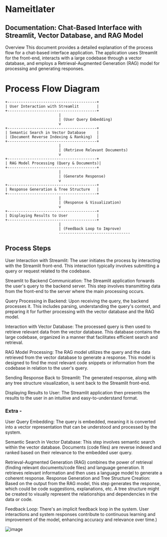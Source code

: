 # Nameitlater
## Documentation: Chat-Based Interface with Streamlit, Vector Database, and RAG Model 

Overview
This document provides a detailed explanation of the process flow for a chat-based interface application. The application uses Streamlit for the front-end, interacts with a large codebase through a vector database, and employs a Retrieval-Augmented Generation (RAG) model for processing and generating responses.

# Process Flow Diagram
```
+----------------------------------------+
| User Interaction with Streamlit        |
+----------------------------------------+
                        |
                        | (User Query Embedding)
                        v
+----------------------------------------+
| Semantic Search in Vector Database     |
| (Document Reverse Indexing & Ranking)  |
+----------------------------------------+
                        |
                        | (Retrieve Relevant Documents)
                        v
+----------------------------------------+
| RAG Model Processing (Query & Documents)|
+----------------------------------------+
                        |
                        | (Generate Response)
                        v
+----------------------------------------+
| Response Generation & Tree Structure   |
+----------------------------------------+
                        |
                        | (Response & Visualization)
                        v
+----------------------------------------+
| Displaying Results to User             |
+----------------------------------------+
                        |
                        | (Feedback Loop to Improve)
                        --------------------------------

```

## Process Steps
User Interaction with Streamlit: The user initiates the process by interacting with the Streamlit front-end. This interaction typically involves submitting a query or request related to the codebase.

Streamlit to Backend Communication: The Streamlit application forwards the user's query to the backend server. This step involves transmitting data from the front-end to the server where the main processing occurs.

Query Processing in Backend: Upon receiving the query, the backend processes it. This includes parsing, understanding the query's context, and preparing it for further processing with the vector database and the RAG model.

Interaction with Vector Database: The processed query is then used to retrieve relevant data from the vector database. This database contains the large codebase, organized in a manner that facilitates efficient search and retrieval.

RAG Model Processing: The RAG model utilizes the query and the data retrieved from the vector database to generate a response. This model is designed to find the most relevant code snippets or information from the codebase in relation to the user's query.

Sending Response Back to Streamlit: The generated response, along with any tree structure visualization, is sent back to the Streamlit front-end.

Displaying Results to User: The Streamlit application then presents the results to the user in an intuitive and easy-to-understand format.

### Extra -  

User Query Embedding: The query is embedded, meaning it is converted into a vector representation that can be understood and processed by the system.

Semantic Search in Vector Database: This step involves semantic search within the vector database. Documents (code files) are reverse indexed and ranked based on their relevance to the embedded user query.

Retrieval-Augmented Generation (RAG) combines the power of retrieval (finding relevant documents/code files) and language generation. It retrieves relevant information and then uses a language model to generate a coherent response.
Response Generation and Tree Structure Creation: Based on the output from the RAG model, this step generates the response, which could be code suggestions, explanations, etc. A tree structure might be created to visually represent the relationships and dependencies in the data or code.

Feedback Loop: There's an implicit feedback loop in the system. User interactions and system responses contribute to continuous learning and improvement of the model, enhancing accuracy and relevance over time.)


![image](https://github.com/paritoshk/hackathon_agi_house/assets/9400939/176aee05-c07a-4b09-abfe-f70dc6880076)

